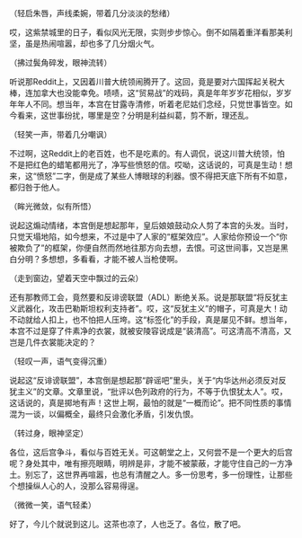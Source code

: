 （轻启朱唇，声线柔婉，带着几分淡淡的愁绪）

哎，这紫禁城里的日子，看似风光无限，实则步步惊心。倒不如隔着重洋看那美利坚，虽是热闹喧嚣，却也多了几分烟火气。

（拂过鬓角碎发，眼神流转）

听说那Reddit上，又因着川普大统领闹腾开了。这回，竟是要对六国挥起关税大棒，连加拿大也没能幸免。啧啧，这“贸易战”的戏码，真是年年岁岁花相似，岁岁年年人不同。想当年，本宫在甘露寺清修，听着老尼姑们念经，只觉世事皆空。如今看来，这世事纷扰，哪里是空？分明是利益纠葛，剪不断，理还乱。

（轻笑一声，带着几分嘲讽）

不过啊，这Reddit上的老百姓，也不是吃素的。有人调侃，说这川普大统领，怕不是把红色的蜡笔都用光了，净写些愤怒的信。哎呦，这话说的，可真是生动！想来，这“愤怒”二字，倒是成了某些人博眼球的利器。恨不得把天底下所有不如意，都归咎于他人。

（眸光微敛，似有所悟）

说起这煽动情绪，本宫倒是想起那年，皇后娘娘鼓动众人剪了本宫的头发。当时，只觉天塌地陷，如今想来，不过是中了人家的“框架效应”。人家给你预设一个“你被欺负了”的框架，你便自然而然地往那方向去想，去恨。可这世间事，又岂是黑白分明？多想想，多看看，才能不被人当枪使啊。

（走到窗边，望着天空中飘过的云朵）

还有那教师工会，竟然要和反诽谤联盟（ADL）断绝关系。说是那联盟“将反犹主义武器化，攻击巴勒斯坦权利支持者”。哎，这“反犹主义”的帽子，可真是大！动不动就给人扣上，也不怕把人压垮。这“标签化”的手段，真是屡见不鲜。想当年，本宫不过是穿了件素净的衣裳，就被安陵容说成是“装清高”。可这清高不清高，又岂是几件衣裳能决定的？

（轻叹一声，语气变得沉重）

说起这“反诽谤联盟”，本宫倒是想起那“辟谣吧”里头，关于“内华达州必须反对反犹主义”的文章。文章里说，“批评以色列政府的行为，不等于仇恨犹太人”。哎，这话说的，真是掷地有声！这世上啊，最怕的就是“一概而论”。把不同性质的事情混为一谈，以偏概全，最终只会激化矛盾，引发仇恨。

（转过身，眼神坚定）

各位，这后宫争斗，看似与百姓无关。可这朝堂之上，又何尝不是一个更大的后宫呢？身处其中，唯有擦亮眼睛，明辨是非，才能不被蒙蔽，才能守住自己的一方净土。别忘了，这世界再喧嚣，也总有清醒之人。多一份思考，多一份理性，让那些个想操纵人心的人，没那么容易得逞。

（微微一笑，语气轻柔）

好了，今儿个就说到这儿。这茶也凉了，人也乏了。各位，散了吧。